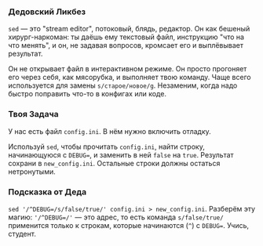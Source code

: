 ### Дедовский Ликбез

`sed` — это "stream editor", потоковый, блядь, редактор. Он как бешеный хирург-наркоман: ты даёшь ему текстовый файл, инструкцию "что на что менять", и он, не задавая вопросов, кромсает его и выплёвывает результат.

Он не открывает файл в интерактивном режиме. Он просто прогоняет его через себя, как мясорубка, и выполняет твою команду. Чаще всего используется для замены `s/старое/новое/g`. Незаменим, когда надо быстро поправить что-то в конфигах или коде.

### Твоя Задача

У нас есть файл `config.ini`. В нём нужно включить отладку.

Используй `sed`, чтобы прочитать `config.ini`, найти строку, начинающуюся с `DEBUG=`, и заменить в ней `false` на `true`. Результат сохрани в `new_config.ini`. Остальные строки должны остаться нетронутыми.

### Подсказка от Деда

`sed '/^DEBUG=/s/false/true/' config.ini > new_config.ini`. Разберём эту магию: `'/^DEBUG=/'` — это адрес, то есть команда `s/false/true/` применится только к строкам, которые начинаются (`^`) с `DEBUG=`. Учись, студент.
